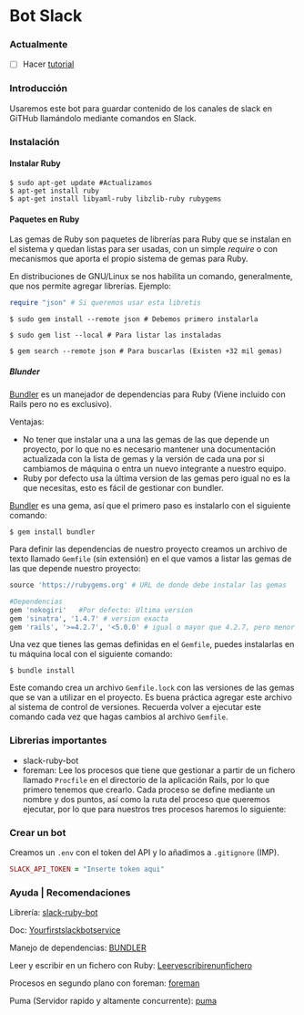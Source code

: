 # Bot Slack

### Actualmente

- [ ] Hacer [tutorial](https://github.blog/2014-04-28-task-lists-in-all-markdown-documents/) 



### Introducción

Usaremos este bot para guardar contenido de los canales de slack en GiTHub llamándolo mediante comandos en Slack.

### Instalación 

#### Instalar Ruby

```shell
$ sudo apt-get update #Actualizamos
$ apt-get install ruby
$ apt-get install libyaml-ruby libzlib-ruby rubygems
```

#### Paquetes en Ruby

Las gemas de Ruby son paquetes de librerías para Ruby que se instalan en el sistema y quedan listas para ser usadas, con un simple *require* o con mecanismos que aporta el propio sistema de gemas para Ruby.

En distribuciones de GNU/Linux se nos habilita un comando, generalmente, que nos permite  agregar librerías. Ejemplo:

```ruby
require "json" # Si queremos usar esta libretis
```

```shell
$ sudo gem install --remote json # Debemos primero instalarla
```

```shell
$ sudo gem list --local # Para listar las instaladas
```

```shell
$ gem search --remote json # Para buscarlas (Existen +32 mil gemas)
```



##### Blunder

[Bundler](https://bundler.io/) es un manejador de dependencias para Ruby (Viene incluido con Rails pero no es exclusivo).

Ventajas:

- No tener que instalar una a una las gemas de las que depende un  proyecto, por lo que no es necesario mantener una documentación actualizada con la lista de gemas y la versión de cada una por si cambiamos de máquina o entra un nuevo integrante a  nuestro equipo.
- Ruby por defecto usa la última version de las gemas pero igual no es la que necesitas, esto es fácil de gestionar con bundler.

[Bundler](https://bundler.io/) es una gema, así que el primero paso es instalarlo con el siguiente comando:

```shell
$ gem install bundler
```

Para definir las dependencias de nuestro proyecto creamos un archivo de texto llamado `Gemfile` (sin extensión) en el que vamos a listar las gemas de las que depende nuestro proyecto:

```ruby
source 'https://rubygems.org' # URL de donde debe instalar las gemas

#Dependencias
gem 'nokogiri'   #Por defecto: Ultima version
gem 'sinatra', '1.4.7' # version exacta
gem 'rails', '>=4.2.7', '<5.0.0' # igual o mayor que 4.2.7, pero menor que 5.0.0
```

Una vez que tienes las gemas definidas en el `Gemfile`, puedes instalarlas en tu máquina local con el siguiente comando: 

```shell
$ bundle install
```

Este comando crea un archivo `Gemfile.lock` con las versiones de las gemas que se van a utilizar en el proyecto. Es buena práctica  agregar este archivo al sistema de control de versiones. Recuerda volver a ejecutar este comando cada vez que hagas cambios al archivo `Gemfile`.

### Librerias importantes

- slack-ruby-bot
- foreman: Lee los procesos que tiene que gestionar a partir de un fichero llamado `Procfile` en el directorio de la aplicación Rails, por lo que primero tenemos que crearlo.  Cada proceso se define mediante un nombre y dos puntos, así  como la ruta del proceso que queremos ejecutar, por lo que para nuestros tres procesos haremos lo siguiente:

### Crear un bot

Creamos un `.env` con el token del API y lo añadimos a  `.gitignore` (IMP).

```ruby
SLACK_API_TOKEN = "Inserte token aqui"
```



### Ayuda   | Recomendaciones

Librería: [slack-ruby-bot](https://github.com/slack-ruby/slack-ruby-bot)

Doc: [Yourfirstslackbotservice](https://code.dblock.org/2016/03/11/your-first-slack-bot-service-video.html)

Manejo de dependencias: [BUNDLER](https://blog.makeitreal.camp/manejo-de-dependencias-en-ruby-con-bundler/)

Leer y escribir en un fichero con Ruby: [Leeryescribirenunfichero](https://www.rubyguides.com/2015/05/working-with-files-ruby/)

Procesos en segundo plano con foreman: [foreman](http://railscasts.com/episodes/281-foreman?language=es&view=asciicast)

Puma (Servidor rapido y altamente concurrente): [puma](https://rubygems.org/gems/puma/versions/3.4.0?locale=es)



